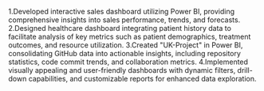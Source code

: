 1.Developed interactive sales dashboard utilizing Power BI, providing comprehensive insights into sales performance, trends, and forecasts.
2.Designed healthcare dashboard integrating patient history data to facilitate analysis of key metrics such as patient demographics, treatment outcomes, and resource utilization.
3.Created "UK-Project" in Power BI, consolidating GitHub data into actionable insights, including repository statistics, code commit trends, and collaboration metrics.
4.Implemented visually appealing and user-friendly dashboards with dynamic filters, drill-down capabilities, and customizable reports for enhanced data exploration.
